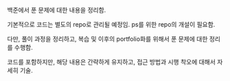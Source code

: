 백준에서 푼 문제에 대한 내용을 정리함.

기본적으로 코드는 별도의 repo로 관리될 예정임. ps를 위한 repo의 개설이 필요함.

다만, 풀이 과정을 정리하고, 복습 및 이후의 portfolio화를 위해서 푼 문제에 대한 정리를 수행함.

코드를 포함하지만, 해당 내용은 간략하게 유지하고, 접근 방법과 시행 착오에 대해서 자세히 기술.